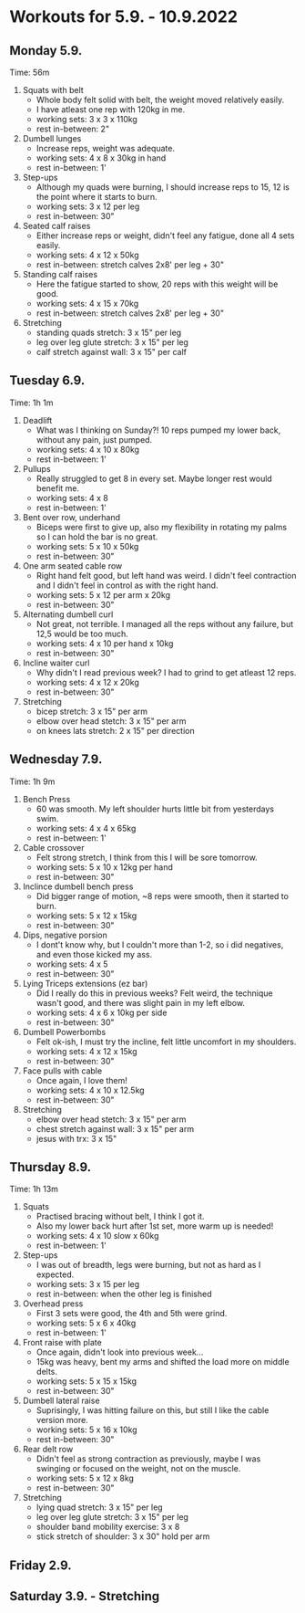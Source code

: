 # Workouts for 5.9. - 10.9.2022

## Monday 5.9.

Time: 56m

1. Squats with belt
   - Whole body felt solid with belt, the weight moved relatively easily.
   - I have atleast one rep with 120kg in me.
   - working sets: 3 x 3 x 110kg
   - rest in-between: 2"
2. Dumbell lunges
   - Increase reps, weight was adequate.
   - working sets: 4 x 8 x 30kg in hand
   - rest in-between: 1'
3. Step-ups
   - Although my quads were burning, I should increase reps to 15, 12 is the point where it starts to burn.
   - working sets: 3 x 12 per leg
   - rest in-between: 30"
4. Seated calf raises
   - Either increase reps or weight, didn't feel any fatigue, done all 4 sets easily.
   - working sets: 4 x 12 x 50kg
   - rest in-between: stretch calves 2x8' per leg + 30"
5. Standing calf raises
   - Here the fatigue started to show, 20 reps with this weight will be good.
   - working sets: 4 x 15 x 70kg
   - rest in-between: stretch calves 2x8' per leg + 30"
6. Stretching
   - standing quads stretch: 3 x 15" per leg
   - leg over leg glute stretch: 3 x 15" per leg
   - calf stretch against wall: 3 x 15" per calf

## Tuesday 6.9.

Time: 1h 1m

1. Deadlift
   - What was I thinking on Sunday?! 10 reps pumped my lower back, without any pain, just pumped.
   - working sets: 4 x 10 x 80kg
   - rest in-between: 1'
2. Pullups
   - Really struggled to get 8 in every set. Maybe longer rest would benefit me.
   - working sets: 4 x 8
   - rest in-between: 1'
3. Bent over row, underhand
   - Biceps were first to give up, also my flexibility in rotating my palms so I can hold the bar is no great.
   - working sets: 5 x 10 x 50kg
   - rest in-between: 30"
4. One arm seated cable row
   - Right hand felt good, but left hand was weird. I didn't feel contraction and I didn't feel in control as with the right hand.
   - working sets: 5 x 12 per arm x 20kg
   - rest in-between: 30"
5. Alternating dumbell curl
   - Not great, not terrible. I managed all the reps without any failure, but 12,5 would be too much.
   - working sets: 4 x 10 per hand x 10kg
   - rest in-between: 30"
6. Incline waiter curl
   - Why didn't I read previous week? I had to grind to get atleast 12 reps.
   - working sets: 4 x 12 x 20kg
   - rest in-between: 30"
7. Stretching
   - bicep stretch: 3 x 15" per arm
   - elbow over head stetch: 3 x 15" per arm
   - on knees lats stretch: 2 x 15" per direction

## Wednesday 7.9.

Time: 1h 9m

1. Bench Press
   - 60 was smooth. My left shoulder hurts little bit from yesterdays swim.
   - working sets: 4 x 4 x 65kg
   - rest in-between: 1'
2. Cable crossover
   - Felt strong stretch, I think from this I will be sore tomorrow.
   - working sets: 5 x 10 x 12kg per hand
   - rest in-between: 30"
3. Inclince dumbell bench press
   - Did bigger range of motion, ~8 reps were smooth, then it started to burn.
   - working sets: 5 x 12 x 15kg
   - rest in-between: 30"
4. Dips, negative porsion
   - I dont't know why, but I couldn't more than 1-2, so i did negatives, and even those kicked my ass.
   - working sets: 4 x 5
   - rest in-between: 30"
5. Lying Triceps extensions (ez bar)
   - Did I really do this in previous weeks? Felt weird, the technique wasn't good, and there was slight pain in my left elbow.
   - working sets: 4 x 6 x 10kg per side
   - rest in-between: 30"
6. Dumbell Powerbombs
   - Felt ok-ish, I must try the incline, felt little uncomfort in my shoulders.
   - working sets: 4 x 12 x 15kg
   - rest in-between: 30"
7. Face pulls with cable
   - Once again, I love them!
   - working sets: 4 x 10 x 12.5kg
   - rest in-between: 30"
8. Stretching
   - elbow over head stetch: 3 x 15" per arm
   - chest stretch against wall: 3 x 15" per arm
   - jesus with trx: 3 x 15"

## Thursday 8.9.

Time: 1h 13m

1. Squats
   - Practised bracing without belt, I think I got it.
   - Also my lower back hurt after 1st set, more warm up is needed!
   - working sets: 4 x 10 slow x 60kg
   - rest in-between: 1'
2. Step-ups
   - I was out of breadth, legs were burning, but not as hard as I expected.
   - working sets: 3 x 15 per leg
   - rest in-between: when the other leg is finished
3. Overhead press
   - First 3 sets were good, the 4th and 5th were grind.
   - working sets: 5 x 6 x 40kg
   - rest in-between: 1'
4. Front raise with plate
   - Once again, didn't look into previous week...
   - 15kg was heavy, bent my arms and shifted the load more on middle delts.
   - working sets: 5 x 15 x 15kg
   - rest in-between: 30"
5. Dumbell lateral raise
   - Suprisingly, I was hitting failure on this, but still I like the cable version more.
   - working sets: 5 x 16 x 10kg
   - rest in-between: 30"
6. Rear delt row
   - Didn't feel as strong contraction as previously, maybe I was swinging or focused on the weight, not on the muscle.
   - working sets: 5 x 12 x 8kg
   - rest in-between: 30"
7. Stretching
   - lying quad stretch: 3 x 15" per leg
   - leg over leg glute stretch: 3 x 15" per leg
   - shoulder band mobility exercise: 3 x 8
   - stick stretch of shoulder: 3 x 30" hold per arm

## Friday 2.9.

## Saturday 3.9. - Stretching
